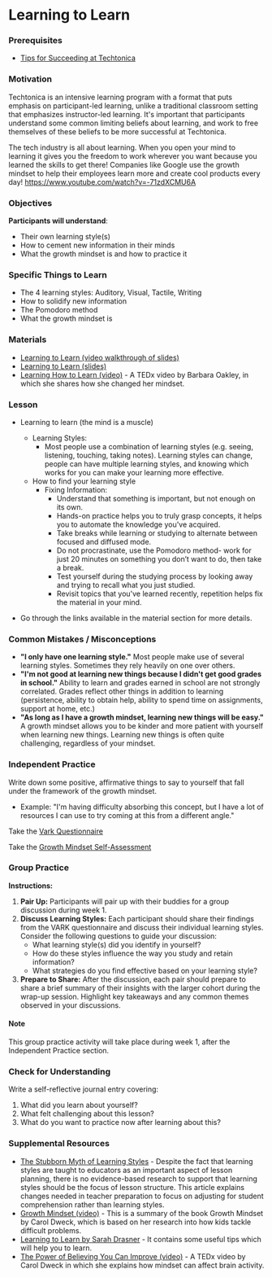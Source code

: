 # Learning to Learn

### Prerequisites

- [Tips for Succeeding at Techtonica](https://docs.google.com/document/d/1SWiUl0lYQ0sYDM8vQnVhJVOvT4MRA-9pDglKOgqTWak/edit?usp=sharing)

### Motivation

Techtonica is an intensive learning program with a format that puts emphasis on participant-led learning, unlike a traditional classroom setting that emphasizes instructor-led learning. It's important that participants understand some common limiting beliefs about learning, and work to free themselves of these beliefs to be more successful at Techtonica.

The tech industry is all about learning. When you open your mind to learning it gives you the freedom to work wherever you want because you learned the skills to get there! Companies like Google use the growth mindset to help their employees learn more and create cool products every day!
https://www.youtube.com/watch?v=-71zdXCMU6A

### Objectives

**Participants will understand**:

- Their own learning style(s)
- How to cement new information in their minds
- What the growth mindset is and how to practice it

### Specific Things to Learn

- The 4 learning styles: Auditory, Visual, Tactile, Writing
- How to solidify new information
- The Pomodoro method
- What the growth mindset is

### Materials

- [Learning to Learn (video walkthrough of slides)](https://drive.google.com/open?id=1Sgc7DxlKX37cd6v0GoIUmr7JWrUC7DIf)
- [Learning to Learn (slides)](https://docs.google.com/presentation/d/1pMkBP32lra-O_BS6kOqj81IzLspN1UtKT64jqOXS9Kc/edit?usp=sharing)
- [Learning How to Learn (video)](https://www.youtube.com/watch?v=O96fE1E-rf8) - A TEDx video by Barbara Oakley, in which she shares how she changed her mindset.

### Lesson

- Learning to learn (the mind is a muscle)

  - Learning Styles:
    - Most people use a combination of learning styles (e.g. seeing, listening, touching, taking notes). Learning styles can change, people can have multiple learning styles, and knowing which works for you can make your learning more effective.
  - How to find your learning style
    - Fixing Information:
      - Understand that something is important, but not enough on its own.
      - Hands-on practice helps you to truly grasp concepts, it helps you to automate the knowledge you've acquired.
      - Take breaks while learning or studying to alternate between focused and diffused mode.
      - Do not procrastinate, use the Pomodoro method- work for just 20 minutes on something you don’t want to do, then take a break.
      - Test yourself during the studying process by looking away and trying to recall what you just studied.
      - Revisit topics that you've learned recently, repetition helps fix the material in your mind.

- Go through the links available in the material section for more details.

### Common Mistakes / Misconceptions

- **"I only have one learning style."** Most people make use of several learning styles. Sometimes they rely heavily on one over others.
- **"I'm not good at learning new things because I didn't get good grades in school."** Ability to learn and grades earned in school are not strongly correlated. Grades reflect other things in addition to learning (persistence, ability to obtain help, ability to spend time on assignments, support at home, etc.)
- **"As long as I have a growth mindset, learning new things will be easy."** A growth mindset allows you to be kinder and more patient with yourself when learning new things. Learning new things is often quite challenging, regardless of your mindset.

### Independent Practice

Write down some positive, affirmative things to say to yourself that fall under the framework of the growth mindset.

- Example: "I'm having difficulty absorbing this concept, but I have a lot of resources I can use to try coming at this from a different angle."

Take the [Vark Questionnaire](https://vark-learn.com/the-vark-questionnaire/)

Take the [Growth Mindset Self-Assessment](https://www.positivityguides.net/test-your-mindset-quiz/)

### Group Practice 

**Instructions:**
1. **Pair Up:** Participants will pair up with their buddies for a group discussion during week 1.
2. **Discuss Learning Styles:** Each participant should share their findings from the VARK questionnaire and discuss their individual learning styles. Consider the following questions to guide your discussion:
   - What learning style(s) did you identify in yourself?
   - How do these styles influence the way you study and retain information?
   - What strategies do you find effective based on your learning style?
3. **Prepare to Share:** After the discussion, each pair should prepare to share a brief summary of their insights with the larger cohort during the wrap-up session. Highlight key takeaways and any common themes observed in your discussions.

#### Note
This group practice activity will take place during week 1, after the Independent Practice section.

### Check for Understanding

Write a self-reflective journal entry covering:

1. What did you learn about yourself?
2. What felt challenging about this lesson?
3. What do you want to practice now after learning about this?

### Supplemental Resources

- [The Stubborn Myth of Learning Styles](https://www.educationnext.org/stubborn-myth-learning-styles-state-teacher-license-prep-materials-debunked-theory/) - Despite the fact that learning styles are taught to educators as an important aspect of lesson planning, there is no evidence-based research to support that learning styles should be the focus of lesson structure. This article explains changes needed in teacher preparation to focus on adjusting for student comprehension rather than learning styles.
- [Growth Mindset (video)](https://www.youtube.com/watch?v=EyIF5VUOJc0) - This is a summary of the book Growth Mindset by Carol Dweck, which is based on her research into how kids tackle difficult problems.
- [Learning to Learn by Sarah Drasner](https://css-tricks.com/learning-to-learn/) - It contains some useful tips which will help you to learn.
- [The Power of Believing You Can Improve (video)](https://www.youtube.com/watch?v=_X0mgOOSpLU) - A TEDx video by Carol Dweck in which she explains how mindset can affect brain activity.
